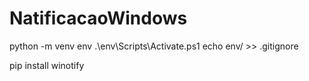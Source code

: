 # NatificacaoWindows
python -m venv env 
.\env\Scripts\Activate.ps1
echo env/ >> .gitignore

pip install winotify